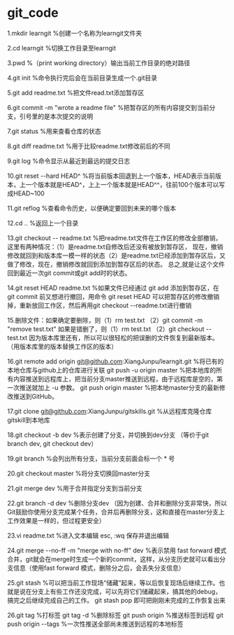 # git_code

1.mkdir learngit %创建一个名称为learngit文件夹

2.cd learngit %切换工作目录至learngit

3.pwd %（print working directory）输出当前工作目录的绝对路径

4.git init %命令执行完后会在当前目录生成一个.git目录

5.git add readme.txt %把文件read.txt添加暂存区

6.git commit -m "wrote a readme file" %把暂存区的所有内容提交到当前分支，引号里的是本次提交的说明

7.git status %用来查看仓库的状态

8.git diff readme.txt %用于比较readme.txt修改前后的不同

9.git log %命令显示从最近到最远的提交日志

10.git reset --hard HEAD^ %将当前版本回退到上一个版本，HEAD表示当前版本，上一个版本就是HEAD^，上上一个版本就是HEAD^^，往前100个版本可以写成HEAD~100

11.git reflog %查看命令历史，以便确定要回到未来的哪个版本

12.cd .. %返回上一个目录

13.git checkout -- readme.txt %把readme.txt文件在工作区的修改全部撤销，这里有两种情况：（1）是readme.txt自修改后还没有被放到暂存区，
现在，撤销修改就回到和版本库一模一样的状态（2）是readme.txt已经添加到暂存区后，又做了修改，现在，撤销修改就回到添加到暂存区后的状态。
总之,就是让这个文件回到最近一次git commit或git add时的状态。

14.git reset HEAD readme.txt %如果文件已经通过 git add 添加到暂存区，在 git commit 前又想进行撤回，用命令 git reset HEAD <file> 可以把暂存区的修改撤销掉，重新放回工作区，然后再用git checkout --readme.txt进行撤销
  
15.删除文件：如果确定要删除，则（1）rm test.txt （2）git commit -m "remove test.txt"
            如果是错删了，则（1）rm test.txt （2）git checkout -- test.txt 因为版本库里还有，所以可以很轻松的把误删的文件恢复到最新版本。（用版本库里的版本替换工作区的版本）
     
16.git remote add origin git@github.com:XiangJunpu/learngit.git %将已有的本地仓库与github上的仓库进行关联
   git push -u origin master %把本地库的所有内容推送到远程库上，把当前分支master推送到远程，由于远程库是空的，第一次推送就加上 -u 参数。
   git push origin master %把本地master分支的最新修改推送到GitHub。

17.git clone git@github.com:XiangJunpu/gitskills.git %从远程库克隆仓库gitskill到本地库

18.git checkout -b dev %表示创建了分支，并切换到dev分支 （等价于git branch dev, git checkout dev）

19.git branch %会列出所有分支，当前分支前面会标一个 * 号

20.git checkout master %将分支切换回master分支

21.git merge dev %用于合并指定分支到当前分支

22.git branch -d dev %删除分支dev  （因为创建、合并和删除分支非常快，所以Git鼓励你使用分支完成某个任务，合并后再删除分支，这和直接在master分支上工作效果是一样的，但过程更安全）

23.vi readme.txt %进入文本编辑  esc, :wq 保存并退出编辑

24.git merge --no-ff -m "merge with no-ff" dev %表示禁用 fast forward 模式合并，git就会在merge时生成一个新的commit，这样，从分支历史就可以看出分支信息（使用fast forward 模式，删除分之后，会丢失分支信息）

25.git stash %可以把当前工作现场“储藏”起来，等以后恢复现场后继续工作。也就是说在分支上有些工作还没完成，可以先将它们储藏起来，搞其他的debug，搞完之后继续完成自己的工作。 git stash pop 即可把刚刚未完成的工作恢复出来

26.git tag <tagname> %打标签
   git tag -d <tagname> %删除标签
   git push origin <tagname> %推送标签到远程
   git push origin --tags %一次性推送全部尚未推送到远程的本地标签
   




